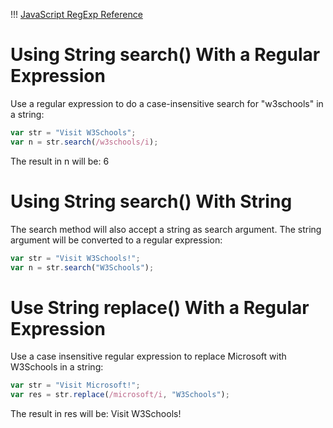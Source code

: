 !!! [JavaScript RegExp Reference](https://www.w3schools.com/jsref/jsref_obj_regexp.asp)

# Using String search() With a Regular Expression

Use a regular expression to do a case-insensitive search for "w3schools" in a string:

```js
var str = "Visit W3Schools";
var n = str.search(/w3schools/i);
```

The result in n will be: 6

# Using String search() With String

The search method will also accept a string as search argument. The string argument will be
converted to a regular expression:

```js
var str = "Visit W3Schools!";
var n = str.search("W3Schools");
```

# Use String replace() With a Regular Expression

Use a case insensitive regular expression to replace Microsoft with W3Schools in a string:

```js
var str = "Visit Microsoft!";
var res = str.replace(/microsoft/i, "W3Schools");
```

The result in res will be: Visit W3Schools!
